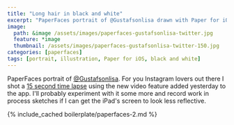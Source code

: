 ```yaml
---
title: "Long hair in black and white"
excerpt: "PaperFaces portrait of @Gustafsonlisa drawn with Paper for iOS on an iPad."
image: 
  path: &image /assets/images/paperfaces-gustafsonlisa-twitter.jpg 
  feature: *image
  thumbnail: /assets/images/paperfaces-gustafsonlisa-twitter-150.jpg
categories: [paperfaces]
tags: [portrait, illustration, Paper for iOS, black and white]
---
```


PaperFaces portrait of [@Gustafsonlisa](https://twitter.com/Gustafsonlisa). For you Instagram lovers out there I shot a [15 second time lapse](http://instagram.com/p/azMK1xgU09/) using the new video feature added yesterday to the app. I'll probably experiment with it some more and record work in process sketches if I can get the iPad's screen to look less reflective.

{% include_cached boilerplate/paperfaces-2.md %}

